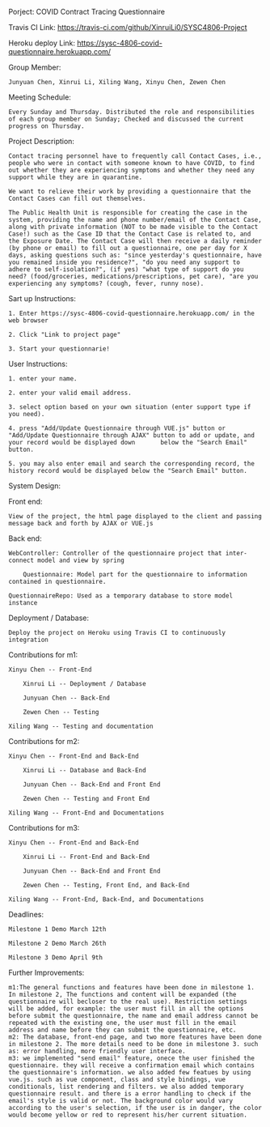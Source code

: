 Porject: COVID Contract Tracing Questionnaire

Travis CI Link: https://travis-ci.com/github/XinruiLi0/SYSC4806-Project

Heroku deploy Link: https://sysc-4806-covid-questionnaire.herokuapp.com/

Group Member: 

    Junyuan Chen, Xinrui Li, Xiling Wang, Xinyu Chen, Zewen Chen

Meeting Schedule: 
    
    Every Sunday and Thursday. Distributed the role and responsibilities of each group member on Sunday; Checked and discussed the current progress on Thursday.

Project Description:

    Contact tracing personnel have to frequently call Contact Cases, i.e., people who were in contact with someone known to have COVID, to find out whether they are experiencing symptoms and whether they need any support while they are in quarantine.
 
	We want to relieve their work by providing a questionnaire that the Contact Cases can fill out themselves.

    The Public Health Unit is responsible for creating the case in the system, providing the name and phone number/email of the Contact Case, along with private information (NOT to be made visible to the Contact Case!) such as the Case ID that the Contact Case is related to, and the Exposure Date. The Contact Case will then receive a daily reminder (by phone or email) to fill out a questionnaire, one per day for X days, asking questions such as: "since yesterday's questionnaire, have you remained inside you residence?", "do you need any support to adhere to self-isolation?", (if yes) "what type of support do you need? (food/groceries, medications/prescriptions, pet care), "are you experiencing any symptoms? (cough, fever, runny nose).


Sart up Instructions:

	1. Enter https://sysc-4806-covid-questionnaire.herokuapp.com/ in the web browser

	2. Click "Link to project page"

	3. Start your questionnarie!


User Instructions:

	1. enter your name.

	2. enter your valid email address.

	3. select option based on your own situation (enter support type if you need).

	4. press "Add/Update Questionnaire through VUE.js" button or "Add/Update Questionnaire through AJAX" button to add or update, and your record would be displayed down 		below the "Search Email" button.

	5. you may also enter email and search the corresponding record, the history record would be displayed below the "Search Email" button.


System Design:

  Front end: 

	View of the project, the html page displayed to the client and passing message back and forth by AJAX or VUE.js
  
  Back end:

  	WebController: Controller of the questionnaire project that inter-connect model and view by spring

    	Questionnaire: Model part for the questionnaire to information contained in questionnaire.

	QuestionnaireRepo: Used as a temporary database to store model instance
  
  Deployment / Database:

	Deploy the project on Heroku using Travis CI to continuously integration


Contributions for m1:

	Xinyu Chen -- Front-End

    	Xinrui Li -- Deployment / Database

    	Junyuan Chen -- Back-End

    	Zewen Chen -- Testing

	Xiling Wang -- Testing and documentation
	
Contributions for m2:

	Xinyu Chen -- Front-End and Back-End

    	Xinrui Li -- Database and Back-End

    	Junyuan Chen -- Back-End and Front End

    	Zewen Chen -- Testing and Front End

	Xiling Wang -- Front-End and Documentations

Contributions for m3:

	Xinyu Chen -- Front-End and Back-End

    	Xinrui Li -- Front-End and Back-End

    	Junyuan Chen -- Back-End and Front End

    	Zewen Chen -- Testing, Front End, and Back-End

	Xiling Wang -- Front-End, Back-End, and Documentations
	
Deadlines:

	Milestone 1 Demo March 12th 

	Milestone 2 Demo March 26th

	Milestone 3 Demo April 9th

	
Further Improvements:
	
	m1:The general functions and features have been done in milestone 1. In milestone 2, The functions and content will be expanded (the questionnaire will becloser to the real use). Restriction settings will be added, for example: the user must fill in all the options  before submit the questionnaire, the name and email address cannot be repeated with the existing one, the user must fill in the email address and name before they can submit the questionnaire, etc.
	m2: The database, front-end page, and two more features have been done in milestone 2. The more details need to be done in milestone 3. such as: error handling, more friendly user interface. 
	m3: we implemented "send email" feature, onece the user finished the questionnaire. they will receive a confirmation email which contains the questionnaire's information. we also added few featues by using vue.js. such as vue component, class and style bindings, vue conditionals, list rendering and filters. we also added temporary questionnaire result. and there is a error handling to check if the email's style is valid or not. The background color would vary according to the user's selection, if the user is in danger, the color would become yellow or red to represent his/her current situation. 
	
